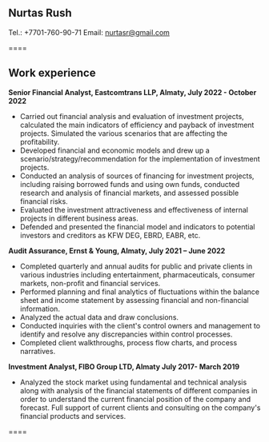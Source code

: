 ## Nurtas Rush

Tel.: +7701-760-90-71
Email: nurtasr@gmail.com

====

## Work experience

**Senior Financial Analyst, Eastcomtrans LLP, Almaty, July 2022 - October 2022**

- Carried out financial analysis and evaluation of investment projects, calculated the main indicators of efficiency and payback of investment projects. Simulated the various scenarios that are affecting the profitability.
- Developed financial and economic models and drew up a scenario/strategy/recommendation for the implementation of investment projects.
- Conducted an analysis of sources of financing for investment projects, including raising borrowed funds and using own funds, conducted research and analysis of financial markets, and assessed possible financial risks.
- Evaluated the investment attractiveness and effectiveness of internal projects in different business areas.
- Defended and presented the financial model and indicators to potential investors and creditors as KFW DEG, EBRD, EABR, etc.

**Audit Assurance, Ernst & Young, Almaty, July 2021 – June 2022**

- Completed quarterly and annual audits for public and private clients in various industries including entertainment, pharmaceuticals, consumer markets, non-profit and financial services.
- Performed planning and final analytics of fluctuations within the balance sheet and income statement by assessing financial and non-financial information.
- Analyzed the actual data and draw conclusions.
- Conducted inquiries with the client's control owners and management to identify and resolve any discrepancies within control processes.
- Completed client walkthroughs, process flow charts, and process narratives.

**Investment Analyst, FIBO Group LTD, Almaty July 2017- March 2019**

- Analyzed the stock market using fundamental and technical analysis along with analysis of the
  financial statements of different companies in order to understand the current financial position of the company and forecast. Full support of current clients and consulting on the company's financial products and services.

====
